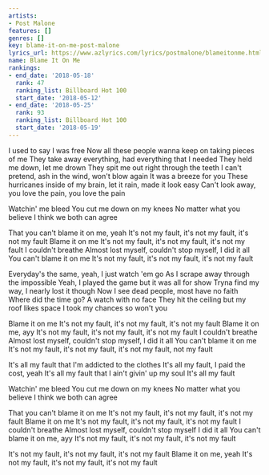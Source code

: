 ```yaml
---
artists:
- Post Malone
features: []
genres: []
key: blame-it-on-me-post-malone
lyrics_url: https://www.azlyrics.com/lyrics/postmalone/blameitonme.html
name: Blame It On Me
rankings:
- end_date: '2018-05-18'
  rank: 47
  ranking_list: Billboard Hot 100
  start_date: '2018-05-12'
- end_date: '2018-05-25'
  rank: 93
  ranking_list: Billboard Hot 100
  start_date: '2018-05-19'
---
```


I used to say I was free
Now all these people wanna keep on taking pieces of me
They take away everything, had everything that I needed
They held me down, let me drown
They spit me out right through the teeth
I can't pretend, ash in the wind, won't blow again
It was a breeze for you
These hurricanes inside of my brain, let it rain, made it look easy Can't look away, you love the pain, you love the pain

Watchin' me bleed
You cut me down on my knees
No matter what you believe
I think we both can agree

That you can't blame it on me, yeah
It's not my fault, it's not my fault, it's not my fault
Blame it on me
It's not my fault, it's not my fault, it's not my fault
I couldn't breathe
Almost lost myself, couldn't stop myself, I did it all
You can't blame it on me
It's not my fault, it's not my fault, it's not my fault

Everyday's the same, yeah, I just watch 'em go
As I scrape away through the impossible
Yeah, I played the game but it was all for show
Tryna find my way, I nearly lost it though
Now I see dead people, most have no faith
Where did the time go? A watch with no face
They hit the ceiling but my roof likes space
I took my chances so won't you

Blame it on me
It's not my fault, it's not my fault, it's not my fault
Blame it on me, ayy
It's not my fault, it's not my fault, it's not my fault
I couldn't breathe
Almost lost myself, couldn't stop myself, I did it all
You can't blame it on me
It's not my fault, it's not my fault, it's not my fault, not my fault

It's all my fault that I'm addicted to the clothes
It's all my fault, I paid the cost, yeah
It's all my fault that I ain't givin' up my soul
It's all my fault

Watchin' me bleed
You cut me down on my knees
No matter what you believe
I think we both can agree

That you can't blame it on me
It's not my fault, it's not my fault, it's not my fault
Blame it on me
It's not my fault, it's not my fault, it's not my fault
I couldn't breathe
Almost lost myself, couldn't stop myself I did it all
You can't blame it on me, ayy
It's not my fault, it's not my fault, it's not my fault

It's not my fault, it's not my fault, it's not my fault
Blame it on me, yeah
It's not my fault, it's not my fault, it's not my fault



